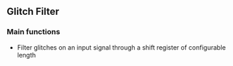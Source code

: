 ## Glitch Filter

### Main functions
- Filter glitches on an input signal through a shift register of configurable length
